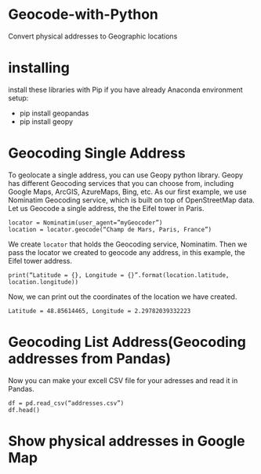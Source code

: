 # Geocode-with-Python
Convert physical addresses to Geographic locations
# installing
install these libraries with Pip if you have already Anaconda environment setup:
* pip install geopandas
* pip install geopy
# Geocoding Single Address
To geolocate a single address, you can use Geopy python library. Geopy has different Geocoding services that you can choose from, including Google Maps, ArcGIS, AzureMaps, Bing, etc.
As our first example, we use Nominatim Geocoding service, which is built on top of OpenStreetMap data. Let us Geocode a single address, the the Eifel tower in Paris.
```
locator = Nominatim(user_agent=”myGeocoder”)
location = locator.geocode(“Champ de Mars, Paris, France”)
```
We create `locator` that holds the Geocoding service, Nominatim. Then we pass the locator we created to geocode any address, in this example, the Eifel tower address.
```
print(“Latitude = {}, Longitude = {}”.format(location.latitude, location.longitude))
```
Now, we can print out the coordinates of the location we have created.
```
Latitude = 48.85614465, Longitude = 2.29782039332223
```

# Geocoding List Address(Geocoding addresses from Pandas)
Now you can make your excell CSV file for your adresses and read it in Pandas.
```
df = pd.read_csv(“addresses.csv”)
df.head()
```

# Show physical addresses in Google Map





